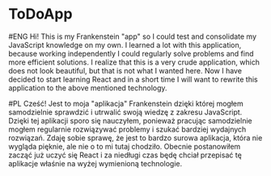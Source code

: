 # ToDoApp
#ENG
Hi! This is my Frankenstein "app" so I could test and consolidate my JavaScript knowledge on my own. I learned a lot with this application, because working independently I could regularly solve problems and find more efficient solutions. I realize that this is a very crude application, which does not look beautiful, but that is not what I wanted here. Now I have decided to start learning React and in a short time I will want to rewrite this application to the above mentioned technology.

#PL
Cześć! Jest to moja "aplikacja" Frankenstein dzięki której mogłem samodzielnie sprawdzić i utrwalić swoją wiedzę z zakresu JavaScript. Dzięki tej aplikacji sporo się nauczyłem, ponieważ pracując samodzielnie mogłem regularnie rozwiązywać problemy i szukać bardziej wydajnych rozwiązań. Zdaję sobie sprawę, że jest to bardzo surowa aplikacja, która nie wygląda pięknie, ale nie o to mi tutaj chodziło. Obecnie postanowiłem zacząć już uczyć się React i za niedługi czas będę chciał przepisać tę aplikacje właśnie na wyżej wymienioną technologie.
